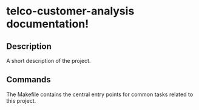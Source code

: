 # telco-customer-analysis documentation!

## Description

A short description of the project.

## Commands

The Makefile contains the central entry points for common tasks related to this project.

